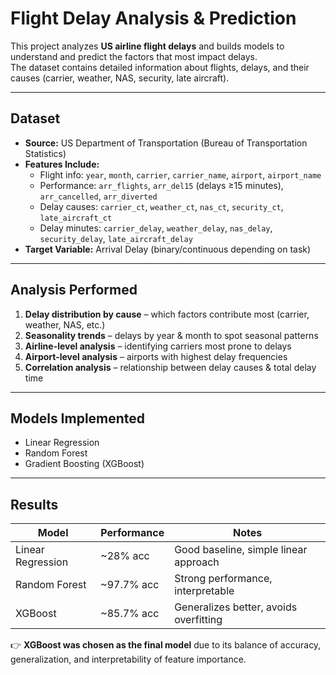 # Flight Delay Analysis & Prediction  

This project analyzes **US airline flight delays** and builds models to understand and predict the factors that most impact delays.  
The dataset contains detailed information about flights, delays, and their causes (carrier, weather, NAS, security, late aircraft).  

---

## Dataset  

- **Source:** US Department of Transportation (Bureau of Transportation Statistics)  
- **Features Include:**  
  - Flight info: `year`, `month`, `carrier`, `carrier_name`, `airport`, `airport_name`  
  - Performance: `arr_flights`, `arr_del15` (delays ≥15 minutes), `arr_cancelled`, `arr_diverted`  
  - Delay causes: `carrier_ct`, `weather_ct`, `nas_ct`, `security_ct`, `late_aircraft_ct`  
  - Delay minutes: `carrier_delay`, `weather_delay`, `nas_delay`, `security_delay`, `late_aircraft_delay`  
- **Target Variable:** Arrival Delay (binary/continuous depending on task)  

---

## Analysis Performed  

1. **Delay distribution by cause** – which factors contribute most (carrier, weather, NAS, etc.)  
2. **Seasonality trends** – delays by year & month to spot seasonal patterns  
3. **Airline-level analysis** – identifying carriers most prone to delays  
4. **Airport-level analysis** – airports with highest delay frequencies  
5. **Correlation analysis** – relationship between delay causes & total delay time  

---

## Models Implemented  

- Linear Regression   
- Random Forest   
- Gradient Boosting (XGBoost)  

---

## Results  

| Model              | Performance | Notes |
|---------------------|-------------|-------|
| Linear Regression   | ~28% acc    | Good baseline, simple linear approach |
| Random Forest       | ~97.7% acc  | Strong performance, interpretable |
| XGBoost             | ~85.7% acc  | Generalizes better, avoids overfitting |

👉 **XGBoost was chosen as the final model** due to its balance of accuracy, generalization, and interpretability of feature importance.  

